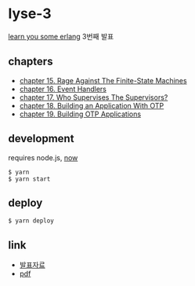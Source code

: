 # lyse-3

[learn you some erlang](https://learnyousomeerlang.com/) 3번째 발표

## chapters

* [chapter 15. Rage Against The Finite-State Machines](https://learnyousomeerlang.com/finite-state-machines)
* [chapter 16. Event Handlers](https://learnyousomeerlang.com/event-handlers)
* [chapter 17. Who Supervises The Supervisors?](https://learnyousomeerlang.com/supervisors)
* [chapter 18. Building an Application With OTP](https://learnyousomeerlang.com/building-applications-with-otp)
* [chapter 19. Building OTP Applications](https://learnyousomeerlang.com/building-otp-applications)

## development

requires node.js, [now](https://zeit.co/now)

```
$ yarn
$ yarn start
```

## deploy

```
$ yarn deploy
```

## link

* [발표자료](https://lyse-3.chitacan.io)
* [pdf](https://lyse-3.chitacan.io/presentation.pdf)
